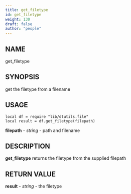 ```yaml
---
title: get_filetype
id: get_filetype
weight: 130
draft: false
author: "people"
---
```


## NAME

get_filetype

## SYNOPSIS

get the filetype from a filename

## USAGE
```
local df = require "lib/dtutils.file"
local result = df.get_filetype(filepath)
```
**filepath** - _string_ - path and filename

## DESCRIPTION

**get_filetype** returns the filetype from the supplied filepath

## RETURN VALUE

**result** - _string_ - the filetype
